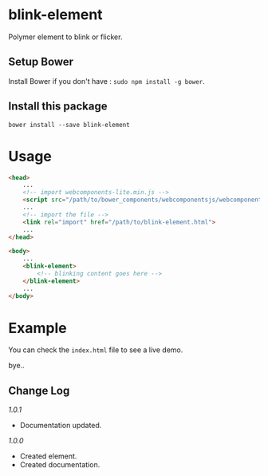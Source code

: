 # blink-element
Polymer element to blink or flicker.


## Setup Bower

Install Bower if you don't have : `sudo npm install -g bower`.

## Install this package

`bower install --save blink-element`


# Usage

```html
<head>
    ...
    <!-- import webcomponents-lite.min.js -->
    <script src="/path/to/bower_components/webcomponentsjs/webcomponents-lite.min.js"></script>
    ...
    <!-- import the file -->
    <link rel="import" href="/path/to/blink-element.html">
    ...
</head>

<body>
    ...
    <blink-element>
        <!-- blinking content goes here -->
    </blink-element>
    ...
</body>
```

# Example

You can check the `index.html` file to see a live demo.

bye..


## Change Log

*1.0.1*
* Documentation updated.

*1.0.0*
* Created element.
* Created documentation.
